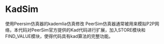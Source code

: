 # KadSim
使用Peersim仿真器的kademlia仿真修改
PeerSim仿真器通常被用来模拟P2P网络，本代码对PeerSim官方提供的Kad代码进行扩展，加入STORE模块和FIND_VALUE模块，使得代码具有kad算法的完整功能。
